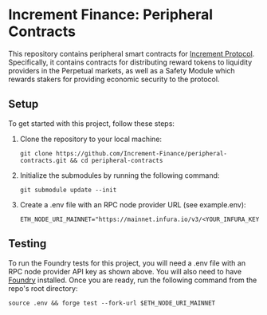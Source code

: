 # Increment Finance: Peripheral Contracts

This repository contains peripheral smart contracts for [Increment Protocol](https://github.com/Increment-Finance/increment-protocol). Specifically, it contains contracts for distributing reward tokens to liquidity providers in the Perpetual markets, as well as a Safety Module which rewards stakers for providing economic security to the protocol.

## Setup

To get started with this project, follow these steps:

1. Clone the repository to your local machine:
   ```
   git clone https://github.com/Increment-Finance/peripheral-contracts.git && cd peripheral-contracts
   ```
2. Initialize the submodules by running the following command:
   ```
   git submodule update --init
   ```
3. Create a .env file with an RPC node provider URL (see example.env):
   ```
   ETH_NODE_URI_MAINNET="https://mainnet.infura.io/v3/<YOUR_INFURA_KEY>"
   ```

## Testing

To run the Foundry tests for this project, you will need a .env file with an RPC node provider API key as shown above. You will also need to have [Foundry](https://book.getfoundry.sh/getting-started/installation) installed. Once you are ready, run the following command from the repo's root directory:

```
source .env && forge test --fork-url $ETH_NODE_URI_MAINNET
```
